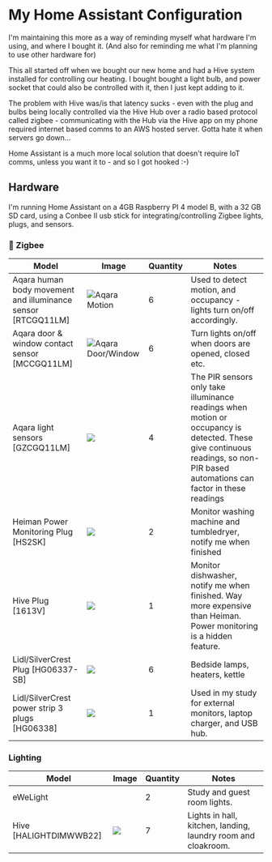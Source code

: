 # My Home Assistant Configuration
I'm maintaining this more as a way of reminding myself what hardware I'm using, and where I bought it.
(And also for reminding me what I'm planning to use other hardware for)

This all started off when we bought our new home and had a Hive system installed for controlling our heating.
I bought bought a light bulb, and power socket that could also be controlled with it, then I just kept adding to it.

The problem with Hive was/is that latency sucks - even with the plug and bulbs being locally controlled via the Hive Hub over a radio based protocol called
zigbee - communicating with the Hub via the Hive app on my phone required internet based comms to an AWS hosted server. Gotta hate it when servers go down...

Home Assistant is a much more local solution that doesn't require IoT comms, unless you want it to - and so I got hooked :-)

## Hardware ##
I'm running Home Assistant on a 4GB Raspberry PI 4 model B, with a 32 GB SD card, using a Conbee II usb stick for integrating/controlling Zigbee lights, plugs, and sensors.


### 🐝 Zigbee ###

| Model                                                        | Image                                                                  | Quantity | Notes                                                        |
| ------------------------------------------------------------ | ---------------------------------------------------------------------- | -------- | ------------------------------------------------------------ |
| Aqara human body movement and illuminance sensor [RTCGQ11LM] | ![Aqara Motion](https://www.zigbee2mqtt.io/images/devices/RTCGQ11LM.jpg)           | 6        | Used to detect motion, and occupancy - lights turn on/off accordingly. |
| Aqara door & window contact sensor [MCCGQ11LM]               | ![Aqara Door/Window](https://www.zigbee2mqtt.io/images/devices/MCCGQ11LM.jpg)      | 6        | Turn lights on/off when doors are opened, closed etc. |
| Aqara light sensors              [GZCGQ11LM]                 | <img src="https://zigbee.blakadder.com/assets/images/devices/Aqara_GZCGQ11LM.jpg"> | 4        | The PIR sensors only take illuminance readings when motion or occupancy is detected. These give continuous readings, so non-PIR based automations can factor in these readings |
| Heiman Power Monitoring Plug     [HS2SK]                     | <img src="https://zigbee.blakadder.com/assets/images/devices/Heiman_HS2SK.jpg">    | 2        | Monitor washing machine and tumbledryer, notify me when finished |
| Hive Plug                        [1613V]                     | <img src="https://zigbee.blakadder.com/assets/images/devices/Hive_1613V.jpg">      | 1        | Monitor dishwasher, notify me when finished. Way more expensive than Heiman. Power monitoring is a hidden feature. |
| Lidl/SilverCrest Plug             [HG06337-SB]               | <img src="https://zigbee.blakadder.com/assets/images/devices/Lidl_HG06337-BS.jpg"> | 6        | Bedside lamps, heaters, kettle |
| Lidl/SilverCrest power strip   3 plugs [HG06338]             | <img src="https://zigbee.blakadder.com/assets/images/devices/Lidl_HG06338.jpg">    | 1        | Used in my study for external monitors, laptop charger, and USB hub. |


### Lighting ###

| Model                             | Image                                                                                        | Quantity | Notes                                                            |
| ----------------------------------|--------------------------------------------------------------------------------------------- | -------- | ---------------------------------------------------------------- |
| eWeLight                          |                                                                                              | 2        | Study and guest room lights.                                     |
| Hive        [HALIGHTDIMWWB22]     | <img src="https://zigbee.blakadder.com/assets/images/devices/Hive_HALIGHTDIMWWB22.jpg">      | 7        | Lights in hall, kitchen, landing, laundry room  and cloakroom.   |


